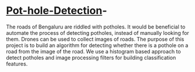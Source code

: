 # [Pot-hole-Detection](http://rpubs.com/Aditi3110/pothole_detection)-
The roads of Bengaluru are riddled with potholes. It would be beneficial to automate the process of detecting potholes, instead of manually looking for them. Drones can be used to collect images of roads. The purpose of this project is to build an algorithm for detecting whether there is a pothole on a road from the image of the road. We use a histogram based approach to detect potholes and image processing filters for building classification features.
